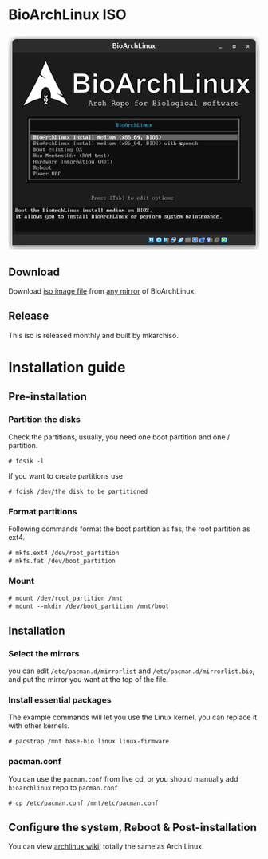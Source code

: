 # BioArchLinux ISO

![](https://raw.githubusercontent.com/BioArchLinux/iso/master/screenshot.png)

## Download

Download [iso image file](https://repo.bioarchlinux.org/iso) from [any mirror](https://raw.githubusercontent.com/BioArchLinux/mirror/main/mirrorlist.bio) of BioArchLinux.

## Release

This iso is released monthly and built by mkarchiso.

# Installation guide

## Pre-installation

### Partition the disks

Check the partitions, usually, you need one boot partition and one / partition.

```
# fdsik -l
```

If you want to create partitions use

```
# fdisk /dev/the_disk_to_be_partitioned
```

### Format partitions

Following commands format the boot partition as fas, the root partition as ext4.

```
# mkfs.ext4 /dev/root_partition
# mkfs.fat /dev/boot_partition
```

### Mount

```
# mount /dev/root_partition /mnt
# mount --mkdir /dev/boot_partition /mnt/boot
```

## Installation

### Select the mirrors

you can edit `/etc/pacman.d/mirrorlist` and `/etc/pacman.d/mirrorlist.bio`, and put the mirror you want at the top of the file.

### Install essential packages

The example commands will let you use the Linux kernel, you can replace it with other kernels.

```
# pacstrap /mnt base-bio linux linux-firmware
```

### pacman.conf

You can use the `pacman.conf` from live cd, or you should manually add `bioarchlinux` repo to `pacman.conf`

```
# cp /etc/pacman.conf /mnt/etc/pacman.conf
```


## Configure the system, Reboot & Post-installation

You can view [archlinux wiki](https://wiki.archlinux.org/title/Installation_guide), totally the same as Arch Linux.

